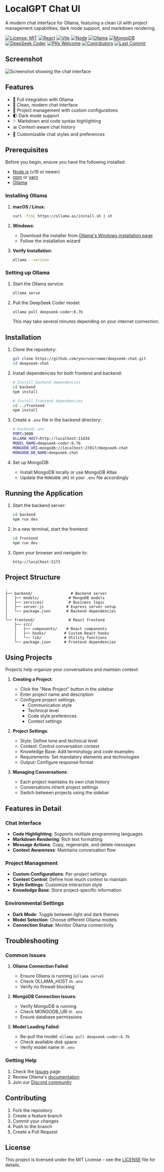 # LocalGPT Chat UI

A modern chat interface for Ollama, featuring a clean UI with project management capabilities, dark mode support, and markdown rendering.

[![License: MIT](https://img.shields.io/badge/License-MIT-yellow.svg)](https://opensource.org/licenses/MIT)
[![React](https://img.shields.io/badge/React-18.2-blue.svg)](https://reactjs.org/)
[![Vite](https://img.shields.io/badge/Vite-5.0-646CFF.svg)](https://vitejs.dev/)
[![Node](https://img.shields.io/badge/Node-20.x-339933.svg)](https://nodejs.org/)
[![Ollama](https://img.shields.io/badge/Ollama-0.1.29-black.svg)](https://ollama.ai/)
[![MongoDB](https://img.shields.io/badge/MongoDB-8.9-47A248.svg)](https://www.mongodb.com/)
[![DeepSeek Coder](https://img.shields.io/badge/DeepSeek%20Coder-6.7B-FF6B6B.svg)](https://github.com/deepseek-ai/DeepSeek-Coder)
[![PRs Welcome](https://img.shields.io/badge/PRs-welcome-brightgreen.svg)](http://makeapullrequest.com)
[![Contributors](https://img.shields.io/github/contributors/mrlynn/deepseek-chat.svg)](https://github.com/mrlynn/deepseek-chat/graphs/contributors)
[![Last Commit](https://img.shields.io/github/last-commit/mrlynn/deepseek-chat.svg)](https://github.com/mrlynn/deepseek-chat/commits/main)

## Screenshot

![Screenshot showing the chat interface](images/screenshot1.png)

## Features

- 🤖 Full integration with Ollama
- 💬 Clean, modern chat interface
- 📁 Project management with custom configurations
- 🌓 Dark mode support
- ✨ Markdown and code syntax highlighting
- 📊 Context-aware chat history
- 🎨 Customizable chat styles and preferences

## Prerequisites

Before you begin, ensure you have the following installed:
- [Node.js](https://nodejs.org/) (v16 or newer)
- [npm](https://www.npmjs.com/) or [yarn](https://yarnpkg.com/)
- [Ollama](https://ollama.ai)

### Installing Ollama

1. **macOS / Linux**:
   ```bash
   curl -fsSL https://ollama.ai/install.sh | sh
   ```

2. **Windows**:
   - Download the installer from [Ollama's Windows installation page](https://ollama.ai/download/windows)
   - Follow the installation wizard

3. **Verify Installation**:
   ```bash
   ollama --version
   ```

### Setting up Ollama

1. Start the Ollama service:
   ```bash
   ollama serve
   ```

2. Pull the DeepSeek Coder model:
   ```bash
   ollama pull deepseek-coder:6.7b
   ```
   This may take several minutes depending on your internet connection.

## Installation

1. Clone the repository:
   ```bash
   git clone https://github.com/yourusername/deepseek-chat.git
   cd deepseek-chat
   ```

2. Install dependencies for both frontend and backend:
   ```bash
   # Install backend dependencies
   cd backend
   npm install

   # Install frontend dependencies
   cd ../frontend
   npm install
   ```

3. Create a `.env` file in the backend directory:
   ```bash
   # backend/.env
   PORT=3000
   OLLAMA_HOST=http://localhost:11434
   MODEL_NAME=deepseek-coder:6.7b
   MONGODB_URI=mongodb://localhost:27017/deepseek-chat
   MONGODB_DB_NAME=deepseek-chat
   ```

4. Set up MongoDB:
   - Install MongoDB locally or use MongoDB Atlas
   - Update the `MONGODB_URI` in your `.env` file accordingly

## Running the Application

1. Start the backend server:
   ```bash
   cd backend
   npm run dev
   ```

2. In a new terminal, start the frontend:
   ```bash
   cd frontend
   npm run dev
   ```

3. Open your browser and navigate to:
   ```
   http://localhost:5173
   ```

## Project Structure

```
.
├── backend/                 # Backend server
│   ├── models/             # MongoDB models
│   ├── services/           # Business logic
│   ├── server.js          # Express server setup
│   └── package.json       # Backend dependencies
│
└── frontend/               # React frontend
    ├── src/
    │   ├── components/    # React components
    │   ├── hooks/        # Custom React hooks
    │   └── lib/          # Utility functions
    └── package.json      # Frontend dependencies
```

## Using Projects

Projects help organize your conversations and maintain context:

1. **Creating a Project**:
   - Click the "New Project" button in the sidebar
   - Enter project name and description
   - Configure project settings:
     - Communication style
     - Technical level
     - Code style preferences
     - Context settings

2. **Project Settings**:
   - Style: Define tone and technical level
   - Context: Control conversation context
   - Knowledge Base: Add terminology and code examples
   - Requirements: Set mandatory elements and technologies
   - Output: Configure response format

3. **Managing Conversations**:
   - Each project maintains its own chat history
   - Conversations inherit project settings
   - Switch between projects using the sidebar

## Features in Detail

### Chat Interface

- **Code Highlighting**: Supports multiple programming languages
- **Markdown Rendering**: Rich text formatting
- **Message Actions**: Copy, regenerate, and delete messages
- **Context Awareness**: Maintains conversation flow

### Project Management

- **Custom Configurations**: Per-project settings
- **Context Control**: Define how much context to maintain
- **Style Settings**: Customize interaction style
- **Knowledge Base**: Store project-specific information

### Environmental Settings

- **Dark Mode**: Toggle between light and dark themes
- **Model Selection**: Choose different Ollama models
- **Connection Status**: Monitor Ollama connectivity

## Troubleshooting

### Common Issues

1. **Ollama Connection Failed**:
   - Ensure Ollama is running (`ollama serve`)
   - Check OLLAMA_HOST in `.env`
   - Verify no firewall blocking

2. **MongoDB Connection Issues**:
   - Verify MongoDB is running
   - Check MONGODB_URI in `.env`
   - Ensure database permissions

3. **Model Loading Failed**:
   - Re-pull the model: `ollama pull deepseek-coder:6.7b`
   - Check available disk space
   - Verify model name in `.env`

### Getting Help

1. Check the [Issues](https://github.com/yourusername/deepseek-chat/issues) page
2. Review Ollama's [documentation](https://ollama.ai/docs)
3. Join our [Discord community](https://discord.gg/yourdiscord)

## Contributing

1. Fork the repository
2. Create a feature branch
3. Commit your changes
4. Push to the branch
5. Create a Pull Request

## License

This project is licensed under the MIT License - see the [LICENSE](LICENSE) file for details.
